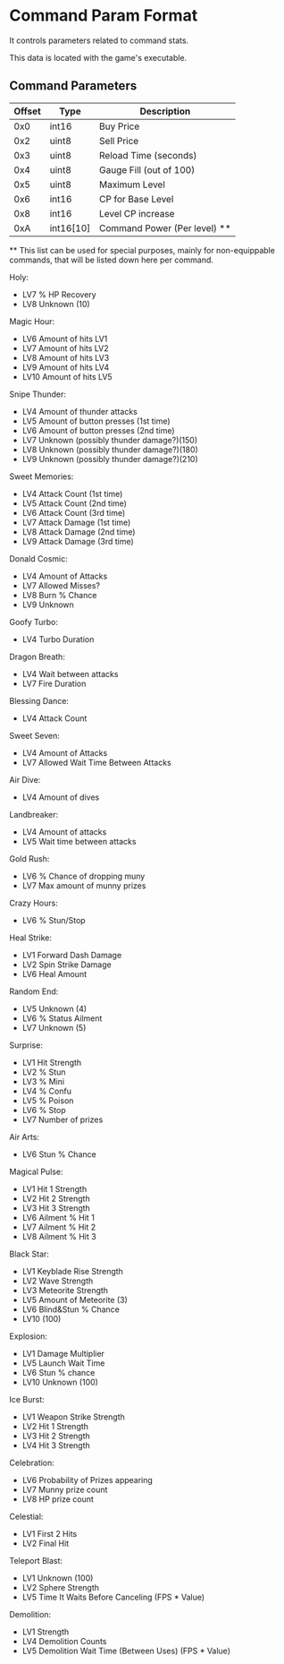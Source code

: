 # Command Param Format

It controls parameters related to command stats.

This data is located with the game's executable.

## Command Parameters

| Offset | Type  | Description
|--------|-------|------------
| 0x0     | int16  | Buy Price
| 0x2     | uint8  | Sell Price
| 0x3     | uint8  | Reload Time (seconds)
| 0x4     | uint8  | Gauge Fill (out of 100)
| 0x5     | uint8  | Maximum Level
| 0x6     | int16  | CP for Base Level
| 0x8     | int16  | Level CP increase
| 0xA     | int16[10]  | Command Power (Per level) **

** This list can be used for special purposes, mainly for non-equippable commands, that will be listed down here per command.

Holy:
- LV7 % HP Recovery
- LV8 Unknown (10)

Magic Hour:
- LV6 Amount of hits LV1
- LV7 Amount of hits LV2
- LV8 Amount of hits LV3
- LV9 Amount of hits LV4
- LV10 Amount of hits LV5

Snipe Thunder:
- LV4 Amount of thunder attacks
- LV5 Amount of button presses (1st time)
- LV6 Amount of button presses (2nd time)
- LV7 Unknown (possibly thunder damage?)(150)
- LV8 Unknown (possibly thunder damage?)(180)
- LV9 Unknown (possibly thunder damage?)(210)

Sweet Memories:
- LV4 Attack Count (1st time)
- LV5 Attack Count (2nd time)
- LV6 Attack Count (3rd time)
- LV7 Attack Damage (1st time)
- LV8 Attack Damage (2nd time)
- LV9 Attack Damage (3rd time)

Donald Cosmic:
- LV4 Amount of Attacks
- LV7 Allowed Misses?
- LV8 Burn % Chance
- LV9 Unknown

Goofy Turbo:
- LV4 Turbo Duration

Dragon Breath:
- LV4 Wait between attacks
- LV7 Fire Duration

Blessing Dance:
- LV4 Attack Count

Sweet Seven:
- LV4 Amount of Attacks
- LV7 Allowed Wait Time Between Attacks

Air Dive:
- LV4 Amount of dives

Landbreaker:
- LV4 Amount of attacks
- LV5 Wait time between attacks

Gold Rush:
- LV6 % Chance of dropping muny
- LV7 Max amount of munny prizes

Crazy Hours:
- LV6 % Stun/Stop

Heal Strike:
- LV1 Forward Dash Damage
- LV2 Spin Strike Damage
- LV6 Heal Amount

Random End:
- LV5 Unknown (4)
- LV6 % Status Ailment
- LV7 Unknown (5)

Surprise:
- LV1 Hit Strength
- LV2 % Stun
- LV3 % Mini
- LV4 % Confu
- LV5 % Poison
- LV6 % Stop
- LV7 Number of prizes

Air Arts:
- LV6 Stun % Chance

Magical Pulse:
- LV1 Hit 1 Strength
- LV2 Hit 2 Strength
- LV3 Hit 3 Strength
- LV6 Ailment % Hit 1
- LV7 Ailment % Hit 2
- LV8 Ailment % Hit 3

Black Star:
- LV1 Keyblade Rise Strength
- LV2 Wave Strength
- LV3 Meteorite Strength
- LV5 Amount of Meteorite (3)
- LV6 Blind&Stun % Chance
- LV10 (100)

Explosion:
- LV1 Damage Multiplier
- LV5 Launch Wait Time
- LV6 Stun % chance
- LV10 Unknown (100)

Ice Burst:
- LV1 Weapon Strike Strength
- LV2 Hit 1 Strength
- LV3 Hit 2 Strength
- LV4 Hit 3 Strength

Celebration:
- LV6 Probability of Prizes appearing
- LV7 Munny prize count
- LV8 HP prize count

Celestial:
- LV1 First 2 Hits
- LV2 Final Hit

Teleport Blast:
- LV1 Unknown (100)
- LV2 Sphere Strength
- LV5 Time It Waits Before Canceling (FPS * Value)

Demolition:
- LV1 Strength
- LV4 Demolition Counts
- LV5 Demolition Wait Time (Between Uses) (FPS * Value)